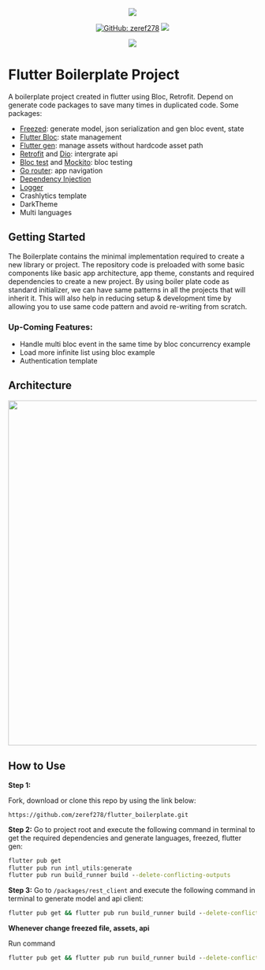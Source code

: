 <div align="center">
<a href="https://opensource.org/licenses/MIT" target="_blank"><img src="https://img.shields.io/badge/License-MIT-yellow.svg"/></a>

<a href="https://github.com/zeref278"><img alt="GitHub: zeref278" src="https://img.shields.io/github/followers/zeref278?label=Follow&style=social" /></a>
<a href="https://github.com/zeref278/flutter_boilerplate"><img src="https://img.shields.io/github/stars/zeref278/flutter_boilerplate?style=social" /></a>

<a href="https://www.buymeacoffee.com/zeref278"><img src="https://img.buymeacoffee.com/button-api/?text=Buy me a coffee&emoji=&slug=zeref278&button_colour=5F7FFF&font_colour=ffffff&font_family=Cookie&outline_colour=000000&coffee_colour=FFDD00"></a>

</div>

# Flutter Boilerplate Project

A boilerplate project created in flutter using Bloc, Retrofit. Depend on generate code packages to save many times in duplicated code.
Some packages: 
  - [Freezed](https://pub.dev/packages/freezed): generate model, json serialization and gen bloc event, state
  - [Flutter Bloc](https://pub.dev/packages/flutter_bloc): state management
  - [Flutter gen](https://pub.dev/packages/flutter_gen): manage assets without hardcode asset path
  - [Retrofit](https://pub.dev/packages/retrofit) and [Dio](https://pub.dev/packages/retrofit): intergrate api
  - [Bloc test](https://pub.dev/packages/bloc_test) and [Mockito](https://pub.dev/packages/mockito): bloc testing
  - [Go router](https://pub.dev/packages/go_router): app navigation
  - [Dependency Injection](https://github.com/fluttercommunity/get_it)
  - [Logger](https://pub.dev/packages/logger)
  - Crashlytics template
  - DarkTheme
  - Multi languages

## Getting Started

The Boilerplate contains the minimal implementation required to create a new library or project. The repository code is preloaded with some basic components like basic app architecture, app theme, constants and required dependencies to create a new project. By using boiler plate code as standard initializer, we can have same patterns in all the projects that will inherit it. This will also help in reducing setup & development time by allowing you to use same code pattern and avoid re-writing from scratch.

### Up-Coming Features:

* Handle multi bloc event in the same time by bloc concurrency example
* Load more infinite list using bloc example
* Authentication template

## Architecture
<img src="https://raw.githubusercontent.com/zeref278/flutter_boilerplate/main/readme_attach/architecture.png" width="700"/>

## How to Use 
**Step 1:**

Fork, download or clone this repo by using the link below:

```
https://github.com/zeref278/flutter_boilerplate.git
```

**Step 2:**
Go to project root and execute the following command in terminal to get the required dependencies and generate languages, freezed, flutter gen: 

```cmd
flutter pub get
flutter pub run intl_utils:generate
flutter pub run build_runner build --delete-conflicting-outputs
```

**Step 3:**
Go to `/packages/rest_client` and execute the following command in terminal to generate model and api client: 

```cmd
flutter pub get && flutter pub run build_runner build --delete-conflicting-outputs
```

**Whenever change freezed file, assets, api**

Run command
```cmd
flutter pub get && flutter pub run build_runner build --delete-conflicting-outputs
```


